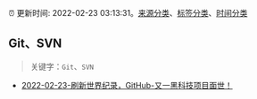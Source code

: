 :alarm_clock: 更新时间: 2022-02-23 03:13:31。[来源分类](../README.md)、[标签分类](../TAGS.md)、[时间分类](../TIMELINE.md)

## Git、SVN


> 关键字：`Git`、`SVN`



- [2022-02-23-刷新世界纪录，GitHub-又一黑科技项目面世！](https://toutiao.io/k/5z90ek1) 